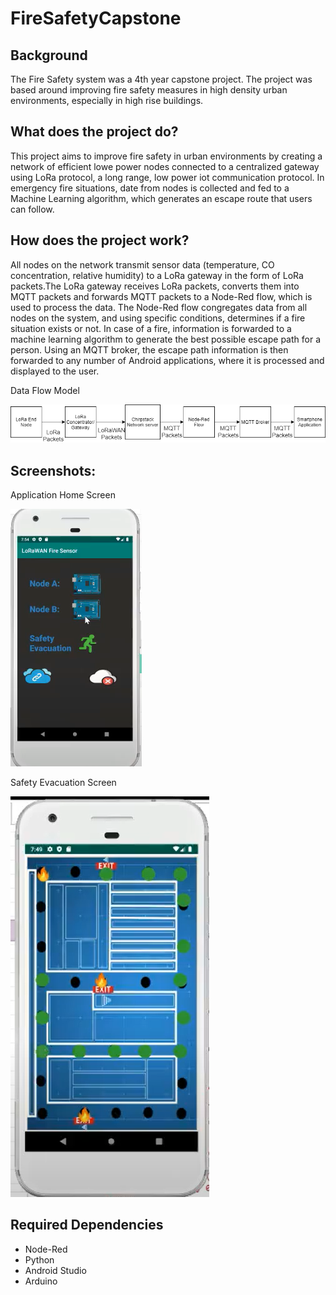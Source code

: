 # FireSafetyCapstone

## Background
  The Fire Safety system was a 4th year capstone project. The project was based around improving fire safety measures in high density urban environments, especially in high rise buildings. 

## What does the project do?
  This project aims to improve fire safety in urban environments by creating a network of efficient lowe power nodes connected to a centralized gateway using LoRa protocol, a long range, low power iot communication protocol. In emergency fire situations, date from nodes is collected and fed to a Machine Learning algorithm, which generates an escape route that users can follow.
  
 ## How does the project work?
  All nodes on the network transmit sensor data (temperature, CO concentration, relative humidity) to a LoRa gateway in the form of LoRa packets.The LoRa gateway receives LoRa packets, converts them into MQTT packets and forwards MQTT packets to a Node-Red flow, which is used to process the data. The Node-Red flow congregates data from all nodes on the system, and using specific conditions, determines if a fire situation exists or not. In case of a fire, information is forwarded to a machine learning algorithm to generate the best possible escape path for a person. Using an MQTT broker, the escape path information is then forwarded to any number of Android applications, where it is processed and displayed to the user.

Data Flow Model

  ![alt text](https://raw.githubusercontent.com/Kalp-S/FireSafetyCapstone/master/Pictures/picture.png "Data Flow Model")
  

## Screenshots:
  Application Home Screen
  
  ![alt text](https://raw.githubusercontent.com/Kalp-S/FireSafetyCapstone/master/Pictures/picture2.png "Application Home Screen")
  
  
  Safety Evacuation Screen
  
  ![alt text](https://raw.githubusercontent.com/Kalp-S/FireSafetyCapstone/master/Pictures/picture3.png "Fire Escape Route")
  
  
## Required Dependencies
 - Node-Red
 - Python
 - Android Studio
 - Arduino 
